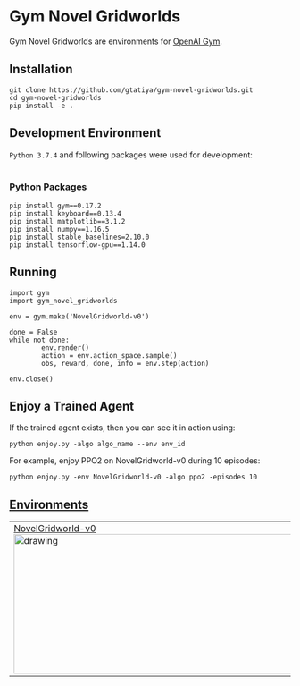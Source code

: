 # Gym Novel Gridworlds

Gym Novel Gridworlds are environments for [OpenAI Gym](https://github.com/openai/gym).

## Installation
```
git clone https://github.com/gtatiya/gym-novel-gridworlds.git
cd gym-novel-gridworlds
pip install -e .
```
## Development Environment

`Python 3.7.4` and following packages were used for development:<br><br>

### Python Packages
```
pip install gym==0.17.2
pip install keyboard==0.13.4
pip install matplotlib==3.1.2
pip install numpy==1.16.5
pip install stable_baselines=2.10.0
pip install tensorflow-gpu==1.14.0
```

## Running
```
import gym
import gym_novel_gridworlds

env = gym.make('NovelGridworld-v0')

done = False
while not done:
        env.render()
        action = env.action_space.sample()
        obs, reward, done, info = env.step(action)

env.close()
```

## Enjoy a Trained Agent

If the trained agent exists, then you can see it in action using:
```
python enjoy.py -algo algo_name --env env_id
```

For example, enjoy PPO2 on NovelGridworld-v0 during 10 episodes:
```
python enjoy.py -env NovelGridworld-v0 -algo ppo2 -episodes 10
```

## [Environments](https://github.com/gtatiya/gym-novel-gridworlds/wiki#environments)

<table>
<tr>
<td>
<a href="https://github.com/gtatiya/gym-novel-gridworlds/wiki#novelgridworld-v0">NovelGridworld-v0</a>
<img src="pics/NovelGridworld-v0.gif" alt="drawing" width="800" height="250"/>
</td>
<td>
NovelGridworld-v1<br/>
<img src="pics/NovelGridworld-v1.gif" alt="drawing" width="800" height="250"/>
</td>
</tr>
</table>

